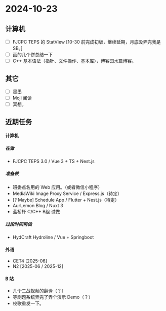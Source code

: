 # 2024-10-23
## 计算机
- [ ] FJCPC TEPS 的 StatView [10-30 前完成初版，继续延期，月底没弄完我是 SB。]
- [ ] 画的几个饼总结一下
- [ ] C++ 基本语法（指针、文件操作、基本库），博客园水篇博客。

## 其它
- [ ] 墨墨
- [ ] Moji 阅读
- [ ] 冥想。

## 近期任务
#### 计算机
##### 在做
* FJCPC TEPS 3.0 / Vue 3 + TS + Nest.js
##### 准备做
* 班委点名用的 Web 应用。（或者微信小程序）
* MediaWiki Image Proxy Service / Express.js（待定）
* [? Maybe] Schedule App / Flutter + Nest.js（待定）
* AurLemon Blog / Nuxt 3
* 蓝桥杯 C/C++ B组 试做

##### 过段时间再做
* HydCraft Hydroline / Vue + Springboot

#### 外语
* CET4 [2025-06]
* N2 [2025-06 / 2025-12]

#### B 站
* 几个二战视频的翻译（？）
* 等刷题系统弄完了弄个演示 Demo（？）
* 校歌重发一下。